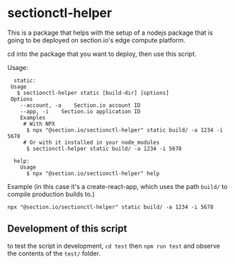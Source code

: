# sectionctl-helper

This is a package that helps with the setup of a nodejs package that is going to be deployed on section.io's edge compute platform.

cd into the package that you want to deploy, then use this script.

Usage:

```
  static:
 Usage
   $ sectionctl-helper static [build-dir] [options]
 Options
    --account, -a    Section.io account ID
    --app, -i    Section.io application ID
    Examples
     # With NPX
      $ npx "@section.io/sectionctl-helper" static build/ -a 1234 -i 5678
     # Or with it installed in your node_modules
      $ sectionctl-helper static build/ -a 1234 -i 5678

  help:
    Usage
      $ npx "@section.io/sectionctl-helper" help
```

Example (in this case it's a create-react-app, which uses the path `build/` to compile production builds to.)

```
npx "@section.io/sectionctl-helper" static build/ -a 1234 -i 5678
```

## Development of this script

to test the script in development, `cd test` then `npm run test` and observe the contents of the `test/` folder.

